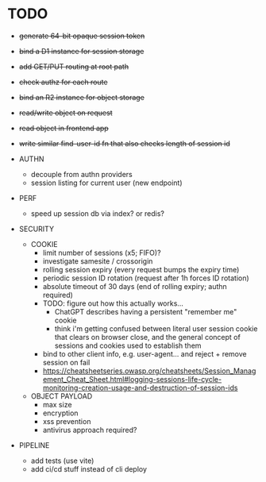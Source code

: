 # TODO

- ~~generate 64-bit opaque session token~~
- ~~bind a D1 instance for session storage~~
- ~~add GET/PUT routing at root path~~
- ~~check authz for each route~~
- ~~bind an R2 instance for object storage~~
- ~~read/write object on request~~
- ~~read object in frontend app~~
- ~~write similar find-user-id fn that also checks length of session id~~

- AUTHN
  - decouple from authn providers
  - session listing for current user (new endpoint)
- PERF
  - speed up session db via index? or redis?
- SECURITY
  - COOKIE
    - limit number of sessions (x5; FIFO)?
    - investigate samesite / crossorigin
    - rolling session expiry (every request bumps the expiry time)
    - periodic session ID rotation (request after 1h forces ID rotation)
    - absolute timeout of 30 days (end of rolling expiry; authn required)
    - TODO: figure out how this actually works...
      - ChatGPT describes having a persistent "remember me" cookie
      - think i'm getting confused between literal user session cookie that clears on browser close, and the general concept of sessions and cookies used to establish them
    - bind to other client info, e.g. user-agent... and reject + remove session on fail
    - https://cheatsheetseries.owasp.org/cheatsheets/Session_Management_Cheat_Sheet.html#logging-sessions-life-cycle-monitoring-creation-usage-and-destruction-of-session-ids
  - OBJECT PAYLOAD
    - max size
    - encryption
    - xss prevention
    - antivirus approach required?
- PIPELINE
  - add tests (use vite)
  - add ci/cd stuff instead of cli deploy
